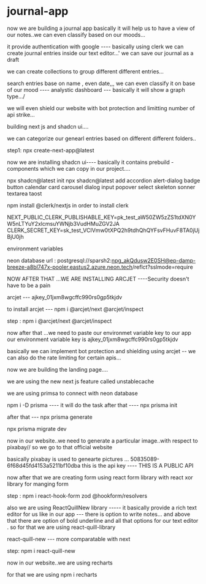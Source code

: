 # journal-app

now we are building a journal app
basically it will help us to have a view of our notes..we can even classify based on our moods...

it provide authentication with google ---- basically using clerk
we can create journal entries inside our text editor...'
we can save our journal as a draft 

we can create collections to group different different entries...

search entries base on name , even date,,,
we can even classify it on base of our mood ---- analystic dashboard --- basically it will show a graph type.../

we will even shield our website with bot protection and limitting number of api strike...


building next js and shadcn ui....

we can categorize our genearl entries based on different different folders..

step1: npx create-next-app@latest 

now we are installing shadcn ui---- basically it contains prebuild - components which we can copy in our project....

npx shadcn@latest init
npx shadcn@latest add accordion alert-dialog badge button calendar card carousel dialog input popover select skeleton sonner textarea taost

npm install @clerk/nextjs in order to install clerk

NEXT_PUBLIC_CLERK_PUBLISHABLE_KEY=pk_test_aW50ZW5zZS1tdXN0YW5nLTYuY2xlcmsuYWNjb3VudHMuZGV2JA
CLERK_SECRET_KEY=sk_test_VCIVmw0tXPQ2h9tdhQhQYFsvFHuvF8TA0jUjBjU0jh 

environment variables

 neon database url : postgresql://sparsh2:npg_akQdusw2E0SH@ep-damp-breeze-a8bl747x-pooler.eastus2.azure.neon.tech/reflct?sslmode=require


 NOW AFTER THAT ...WE ARE INSTALLING ARCJET ----Security doesn't have to be a pain

 arcjet --- ajkey_01jxm8wgcffc990rs0gp5tkjdv

 to install arcjet --- npm i @arcjet/next @arcjet/inspect

 step : npm i @arcjet/next @arcjet/inspect

 now after that ...we need to paste our environmet variable key to our app 
 our environment variable key is ajkey_01jxm8wgcffc990rs0gp5tkjdv

 basically we can implement bot protection and shielding using arcjet
 -- we can also do the rate limiting for certain apis...

 now we are building the landing page....
 
we are using the new next js feature called unstablecache 

we are using primsa to connect with neon database

npm i -D prisma  ---- it will do the task
after that ---- npx prisma init


after that --- npx prisma generate

npx prisma migrate dev


now in our website..we need to generate a particular image..with respect to pixabay//
so we go to that official website

basically pixabay is used to genearte pictures ...
50835089-6f68d45fd4153a5211bf10dba this is the api key ---- THIS IS A PUBLIC API

now after that we are creating form using react form library with react xor library for manging form 

step : npm i react-hook-form zod @hookform/resolvers

also we are using ReactQuillNew library ----- it basically provide a rich text editor for us
like in our app --- there is option to write notes... and above that 
there are option of bold underline and all that options for our text editor .
so for that we are using react-quill-library 

react-quill-new --- more comparatable with next

step: npm i react-quill-new


now in our website..we are using recharts 

for that we are using npm i recharts